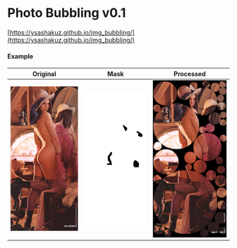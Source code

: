 # Photo Bubbling v0.1
[https://ysashakuz.github.io/img_bubbling/](https://ysashakuz.github.io/img_bubbling/)

#### Example
Original | Mask | Processed
---------|------|----------
![Lenna original](/img/lenna_orig.png) | ![Lenna mask](/img/lenna_mask.png) | ![Lenna_processed](/img/lenna_processed.png)
